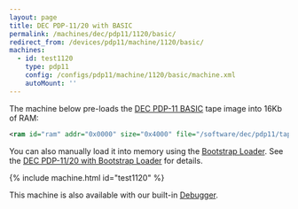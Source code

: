 ```yaml
---
layout: page
title: DEC PDP-11/20 with BASIC
permalink: /machines/dec/pdp11/1120/basic/
redirect_from: /devices/pdp11/machine/1120/basic/
machines:
  - id: test1120
    type: pdp11
    config: /configs/pdp11/machine/1120/basic/machine.xml
    autoMount: ''
---
```


The machine below pre-loads the [DEC PDP-11 BASIC](/software/dec/pdp11/tapes/basic/) tape image into 16Kb of RAM:

```xml
<ram id="ram" addr="0x0000" size="0x4000" file="/software/dec/pdp11/tapes/basic/DEC-11-AJPB-PB.json"/>
```

You can also manually load it into memory using the [Bootstrap Loader](/software/dec/pdp11/boot/bootstrap/).
See the [DEC PDP-11/20 with Bootstrap Loader](/machines/dec/pdp11/1120/bootstrap/) for details.

{% include machine.html id="test1120" %}

This machine is also available with our built-in [Debugger](debugger/).
